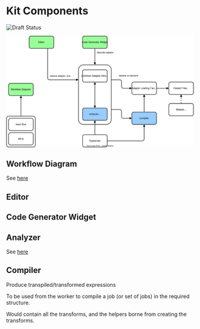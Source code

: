 Kit Components
==============

![Draft Status](https://img.shields.io/badge/status-draft-red)


![](diagrams/kit-components.svg)

## Workflow Diagram

See [here](../../packages/workflow-diagram/)

## Editor

## Code Generator Widget

## Analyzer

See [here](../../packages/compiler/)

## Compiler

Produce transpiled/transformed expressions

To be used from the worker to compile a job (or set of jobs) in the required
structure.

Would contain all the transforms, and the helpers borne from creating the 
transforms.
